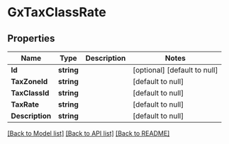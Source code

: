 # GxTaxClassRate

## Properties
Name | Type | Description | Notes
------------ | ------------- | ------------- | -------------
**Id** | **string** |  | [optional] [default to null]
**TaxZoneId** | **string** |  | [default to null]
**TaxClassId** | **string** |  | [default to null]
**TaxRate** | **string** |  | [default to null]
**Description** | **string** |  | [default to null]

[[Back to Model list]](../README.md#documentation-for-models) [[Back to API list]](../README.md#documentation-for-api-endpoints) [[Back to README]](../README.md)

